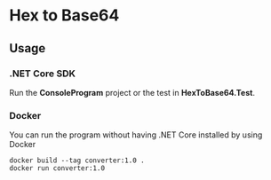 ﻿# Hex to Base64
## Usage
### .NET Core SDK
Run the **ConsoleProgram** project or the test in **HexToBase64.Test**.
### Docker
You can run the program without having .NET Core installed by using Docker
```
docker build --tag converter:1.0 .
docker run converter:1.0
```
